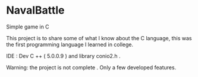# NavalBattle
Simple game in C

This project is to share some of what I know about the C language, this was the first programming language I learned in college.

IDE : Dev C ++ ( 5.0.0.9 ) and library conio2.h .

Warning: the project is not complete . Only a few developed features.
